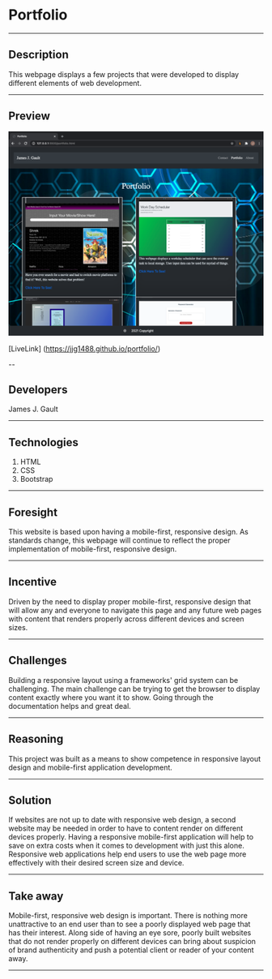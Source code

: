 # Portfolio

---

## Description

This webpage displays a few projects that were developed to display different elements of web development.

---

## Preview


![Preview](./Assets/Images/preview.png)

[LiveLink] (https://jjg1488.github.io/portfolio/)

--

## Developers

James J. Gault

---

## Technologies

1. HTML
2. CSS
3. Bootstrap

---

## Foresight

This website is based upon having a mobile-first, responsive design. As standards change, this webpage will continue to reflect the proper implementation of mobile-first, responsive design.

---

## Incentive

Driven by the need to display proper mobile-first, responsive design that will allow any and everyone to navigate this page and any future web pages with content that renders properly across different devices and screen sizes.

---

## Challenges

Building a responsive layout using a frameworks' grid system can be challenging. The main challenge can be trying to get the browser to display content exactly where you want it to show. Going through the documentation helps and great deal.

---

## Reasoning

This project was built as a means to show competence in responsive layout design and mobile-first application development.

---

## Solution

If websites are not up to date with responsive web design, a second website may be needed in order to have to content render on different devices properly. Having a responsive mobile-first application will help to save on extra costs when it comes to development with just this alone. Responsive web applications help end users to use the web page more effectively with their desired screen size and device.

---

## Take away

Mobile-first, responsive web design is important. There is nothing more unattractive to an end user than to see a poorly displayed web page that has their interest. Along side of having an eye sore, poorly built websites that do not render properly on different devices can bring about suspicion of brand authenticity and push a potential client or reader of your content away.

---